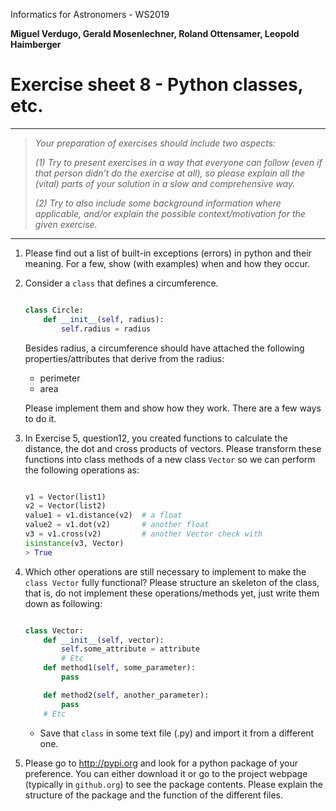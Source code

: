   Informatics for Astronomers - WS2019

**Miguel Verdugo, Gerald Mosenlechner, Roland Ottensamer, Leopold Haimberger**

# Exercise sheet 8 - Python classes, etc.

---

> _Your preparation of exercises should include two aspects:_
>
> _(1) Try to present exercises in a way that everyone can follow (even if that
> person didn’t do the exercise at all), so please explain all the (vital) parts of
> your solution in a slow and comprehensive way._
>
> _(2) Try to also include some background information where applicable, and/or
> explain the possible context/motivation for the given exercise._
>
---

1. Please find out a list of built-in exceptions (errors) in python and their meaning. For a few, show
   (with examples) when and how they occur.  


2. Consider a ``class`` that defines a circumference.

   ````python

   class Circle:
       def __init__(self, radius):
           self.radius = radius   

   ````

    Besides radius, a circumference should have attached the following properties/attributes that
    derive from the radius:

   - perimeter
   - area

   Please implement them and show how they work. There are a few ways to do it.

3. In Exercise 5, question12, you created functions to calculate the distance, the dot and cross products
   of vectors. Please transform these functions into class methods of a new class ``Vector`` so we can
   perform the following operations as:

   ````python

   v1 = Vector(list1)
   v2 = Vector(list2)
   value1 = v1.distance(v2)  # a float
   value2 = v1.dot(v2)       # another float
   v3 = v1.cross(v2)         # another Vector check with
   isinstance(v3, Vector)
   > True

   ````

4. Which other operations are still necessary to implement to make the ``class Vector`` fully functional?
   Please structure an skeleton of the class, that is, do not implement these operations/methods yet, just
   write them down as following:

   ````python

   class Vector:
       def __init__(self, vector):
           self.some_attribute = attribute
           # Etc
       def method1(self, some_parameter):
           pass

       def method2(self, another_parameter):
           pass
       # Etc   

   ````

   - Save that ``class`` in some text file (.py) and import it from a different one.

5. Please go to http://pypi.org and look for a python package of your preference. You can either
download it or go to the project webpage (typically in ``github.org``) to see the package contents.
Please explain the structure of the package and the function of the different files.
